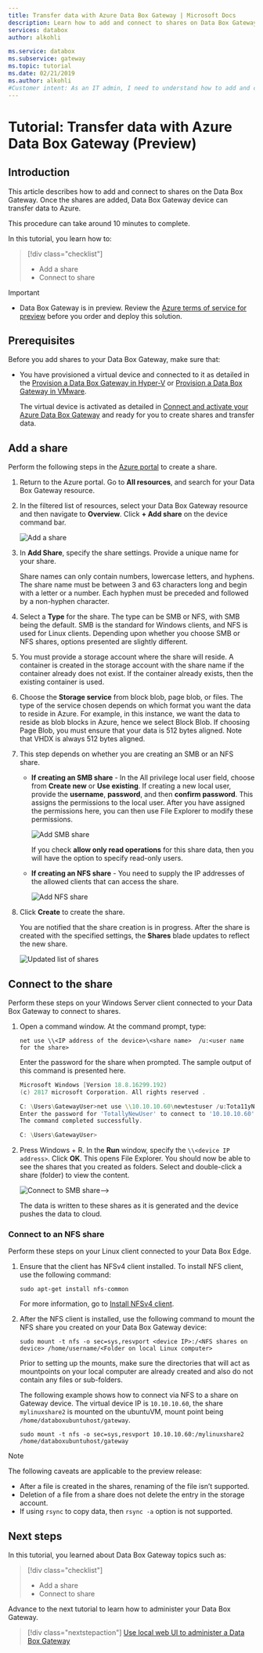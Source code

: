 ```yaml
---
title: Transfer data with Azure Data Box Gateway | Microsoft Docs
description: Learn how to add and connect to shares on Data Box Gateway device.
services: databox
author: alkohli

ms.service: databox
ms.subservice: gateway
ms.topic: tutorial
ms.date: 02/21/2019
ms.author: alkohli
#Customer intent: As an IT admin, I need to understand how to add and connect to shares on Data Box Gateway so I can use it to transfer data to Azure.
---
```

# Tutorial: Transfer data with Azure Data Box Gateway (Preview)


## Introduction

This article describes how to add and connect to shares on the Data Box Gateway. Once the shares are added, Data Box Gateway device can transfer data to Azure.

This procedure can take around 10 minutes to complete. 

In this tutorial, you learn how to:

> [!div class="checklist"]
> * Add a share
> * Connect to share

> [!IMPORTANT]
> - Data Box Gateway is in preview. Review the [Azure terms of service for preview](https://azure.microsoft.com/support/legal/preview-supplemental-terms/) before you order and deploy this solution. 
 
## Prerequisites

Before you add shares to your Data Box Gateway, make sure that:

* You have provisioned a virtual device and connected to it as detailed in the [Provision a Data Box Gateway in Hyper-V](data-box-gateway-deploy-provision-hyperv.md) or [Provision a Data Box Gateway in VMware](data-box-gateway-deploy-provision-vmware.md). 

    The virtual device is activated as detailed in [Connect and activate your Azure Data Box Gateway](data-box-gateway-deploy-connect-setup-activate.md) and ready for you to create shares and transfer data.


## Add a share

Perform the following steps in the [Azure portal](https://portal.azure.com/) to create a share.

1. Return to the Azure portal. Go to **All resources**, and search for your Data Box Gateway resource.
    
2. In the filtered list of resources, select your Data Box Gateway resource and then navigate to **Overview**. Click **+ Add share** on the device command bar.
   
   ![Add a share](./media/data-box-gateway-deploy-add-shares/click-add-share.png)

4. In **Add Share**, specify the share settings. Provide a unique name for your share. 

   Share names can only contain numbers, lowercase letters, and hyphens. The share name must be between 3 and 63 characters long and begin with a letter or a number. Each hyphen must be preceded and followed by a non-hyphen character.
    
5. Select a **Type** for the share. The type can be SMB or NFS, with SMB being the default. SMB is the standard for Windows clients, and NFS is used for Linux clients. Depending upon whether you choose SMB or NFS shares, options presented are slightly different. 

6. You must provide a storage account where the share will reside. A container is created in the storage account with the share name if the container already does not exist. If the container already exists, then the existing container is used. 
    
7. Choose the **Storage service** from block blob, page blob, or files. The type of the service chosen depends on which format you want the data to reside in Azure. For example, in this instance, we want the data to reside as blob blocks in Azure, hence we select Block Blob. If choosing Page Blob, you must ensure that your data is 512 bytes aligned. Note that VHDX is always 512 bytes aligned.
   
8. This step depends on whether you are creating an SMB or an NFS share. 
     
    - **If creating an SMB share** - In the All privilege local user field, choose from **Create new** or **Use existing**. If creating a new local user, provide the **username**, **password**, and then **confirm password**. This assigns the permissions to the local user. After you have assigned the permissions here, you can then use File Explorer to modify these permissions.
    
        ![Add SMB share](./media/data-box-gateway-deploy-add-shares/add-share-smb-1.png)
        
        If you check **allow only read operations** for this share data, then you will have the option to specify read-only users.
        
    - **If creating an NFS share** - You need to supply the IP addresses of the allowed clients that can access the share.

        ![Add NFS share](./media/data-box-gateway-deploy-add-shares/add-share-nfs-1.png)
   
9. Click **Create** to create the share. 
    
    You are notified that the share creation is in progress. After the share is created with the specified settings, the **Shares** blade updates to reflect the new share. 
    
    ![Updated list of shares](./media/data-box-gateway-deploy-add-shares/updated-list-of-shares.png) 

## Connect to the share

Perform these steps on your Windows Server client connected to your Data Box Gateway to connect to shares.


1. Open a command window. At the command prompt, type:

    `net use \\<IP address of the device>\<share name>  /u:<user name for the share>`

    Enter the password for the share when prompted. The sample output of this command is presented here.

    ```powershell
    Microsoft Windows [Version 18.8.16299.192) 
    (c) 2817 microsoft Corporation. All rights reserved . 
    
    C: \Users\GatewayUser>net use \\10.10.10.60\newtestuser /u:Tota11yNewUser 
    Enter the password for 'TotallyNewUser' to connect to '10.10.10.60' • 
    The command completed successfully. 
    
    C: \Users\GatewayUser>
    ```   


2. Press  Windows + R. In the **Run** window, specify the `\\<device IP address>`. Click **OK**. This opens File Explorer. You should now be able to see the shares that you created as folders. Select and double-click a share (folder) to view the content.
 
    ![Connect to SMB share](./media/data-box-gateway-deploy-add-shares/connect-to-share2.png)-->

    The data is written to these shares as it is generated and the device pushes the data to cloud.

### Connect to an NFS share

Perform these steps on your Linux client connected to your Data Box Edge.

1. Ensure that the client has NFSv4 client installed. To install NFS client, use the following command:

   `sudo apt-get install nfs-common`

    For more information, go to [Install NFSv4 client](https://help.ubuntu.com/community/SettingUpNFSHowTo#NFSv4_client).

2. After the NFS client is installed, use the following command to mount the NFS share you created on your Data Box Gateway device:

   `sudo mount -t nfs -o sec=sys,resvport <device IP>:/<NFS shares on device> /home/username/<Folder on local Linux computer>`

    Prior to setting up the mounts, make sure the directories that will act as mountpoints on your local computer are already created and also do not contain any files or sub-folders.

    The following example shows how to connect via NFS to a share on Gateway device. The virtual device IP is `10.10.10.60`, the share `mylinuxshare2` is mounted on the ubuntuVM, mount point being `/home/databoxubuntuhost/gateway`.

    `sudo mount -t nfs -o sec=sys,resvport 10.10.10.60:/mylinuxshare2 /home/databoxubuntuhost/gateway`

> [!NOTE] 
> The following caveats are applicable to the preview release:
> - After a file is created in the shares, renaming of the file isn’t supported. 
> - Deletion of a file from a share does not delete the entry in the storage account.
> - If using `rsync` to copy data, then `rsync -a` option is not supported.

## Next steps

In this tutorial, you learned about  Data Box Gateway topics such as:

> [!div class="checklist"]
> * Add a share
> * Connect to share


Advance to the next tutorial to learn how to administer your Data Box Gateway.

> [!div class="nextstepaction"]
> [Use local web UI to administer a Data Box Gateway](https://aka.ms/dbg-docs)


